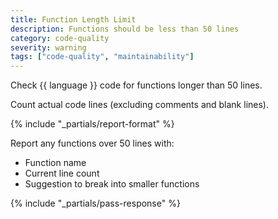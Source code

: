 ```yaml
---
title: Function Length Limit
description: Functions should be less than 50 lines
category: code-quality
severity: warning
tags: ["code-quality", "maintainability"]
---
```


Check {{ language }} code for functions longer than 50 lines.

Count actual code lines (excluding comments and blank lines).

{% include "_partials/report-format" %}

Report any functions over 50 lines with:
- Function name
- Current line count
- Suggestion to break into smaller functions

{% include "_partials/pass-response" %}
